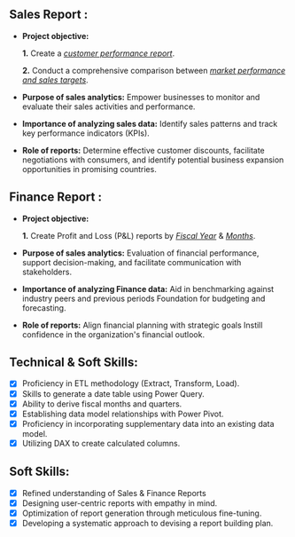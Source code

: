 ## Sales Report :


- **Project objective:** 

    **1.** Create a _[customer performance report](https://github.com/YashsTiwari/Excel-Sales-Analytics/blob/main/Customer%20Performance%20Report.pdf)_. 

    **2.** Conduct a comprehensive comparison between _[market performance and sales targets](https://github.com/YashsTiwari/Excel-Sales-Analytics/blob/main/Market%20Performance%20vs%20Target.pdf)_.

- **Purpose of sales analytics:** Empower businesses to monitor and evaluate their sales activities and performance.

- **Importance of analyzing sales data:** Identify sales patterns and track key performance indicators (KPIs).

- **Role of reports:** Determine effective customer discounts, facilitate negotiations with consumers, and identify potential business expansion opportunities in promising countries.


## Finance Report :

- **Project objective:** 

    **1.** Create Profit and Loss (P&L) reports by _[Fiscal Year](https://github.com/YashsTiwari/Excel-Sales-Analytics/blob/main/P%26L%20Statement%20by%20Fiscal%20Year.pdf)_ & _[Months](https://github.com/YashsTiwari/Excel-Sales-Analytics/blob/main/P%26L%20Statement%20by%20Months.pdf)_.

- **Purpose of sales analytics:** Evaluation of financial performance, support decision-making, and facilitate communication with stakeholders.

- **Importance of analyzing Finance data:** Aid in benchmarking against industry peers and previous periods Foundation for budgeting and forecasting.

- **Role of reports:** Align financial planning with strategic goals Instill confidence in the organization's financial outlook.


## Technical & Soft Skills:
- [x]	Proficiency in ETL methodology (Extract, Transform, Load).
- [x]	Skills to generate a date table using Power Query.
- [x]	Ability to derive fiscal months and quarters.
- [x]	Establishing data model relationships with Power Pivot.
- [x]	Proficiency in incorporating supplementary data into an existing data model.
- [x]	Utilizing DAX to create calculated columns.

## Soft Skills:
- [x]	Refined understanding of Sales & Finance Reports
- [x]	Designing user-centric reports with empathy in mind.
- [x]	Optimization of report generation through meticulous fine-tuning.
- [x]	Developing a systematic approach to devising a report building plan.
